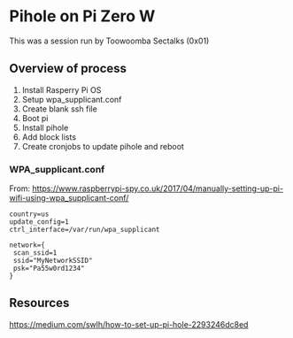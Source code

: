 # Pihole on Pi Zero W
This was a session  run by Toowoomba Sectalks (0x01)
## Overview of process
1. Install Rasperry Pi OS
2. Setup wpa_supplicant.conf
3. Create blank ssh file
4. Boot pi
5. Install pihole
6. Add block lists
7. Create cronjobs to update pihole and reboot
### WPA_supplicant.conf

From: https://www.raspberrypi-spy.co.uk/2017/04/manually-setting-up-pi-wifi-using-wpa_supplicant-conf/
```
country=us
update_config=1
ctrl_interface=/var/run/wpa_supplicant

network={
 scan_ssid=1
 ssid="MyNetworkSSID"
 psk="Pa55w0rd1234"
}
```
## Resources
https://medium.com/swlh/how-to-set-up-pi-hole-2293246dc8ed
